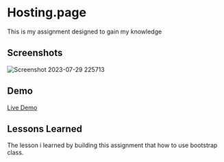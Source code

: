 # Hosting.page


This is my assignment designed to gain my knowledge


## Screenshots
![Screenshot 2023-07-29 225713](https://github.com/suba-shini7/Hosting.page/assets/125429575/924f9bec-dd79-4123-8cd7-3a71cf807883)


## Demo

[Live Demo](https://suba-shini7.github.io/Hosting.page/)



## Lessons Learned

The lesson i learned by building this assignment that how to use bootstrap class.
